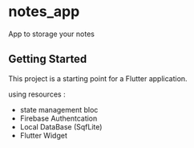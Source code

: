 # notes_app

App to storage your notes

## Getting Started

This project is a starting point for a Flutter application.

using resources :

* state management bloc
* Firebase Authentcation
* Local DataBase (SqfLite)
* Flutter Widget
